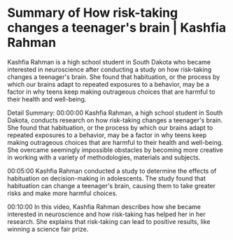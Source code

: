 # Summary of How risk-taking changes a teenager's brain | Kashfia Rahman

Kashfia Rahman is a high school student in South Dakota who became interested in neuroscience after conducting a study on how risk-taking changes a teenager's brain. She found that habituation, or the process by which our brains adapt to repeated exposures to a behavior, may be a factor in why teens keep making outrageous choices that are harmful to their health and well-being.

Detail Summary: 
00:00:00
Kashfia Rahman, a high school student in South Dakota, conducts research on how risk-taking changes a teenager's brain. She found that habituation, or the process by which our brains adapt to repeated exposures to a behavior, may be a factor in why teens keep making outrageous choices that are harmful to their health and well-being. She overcame seemingly impossible obstacles by becoming more creative in working with a variety of methodologies, materials and subjects.

00:05:00
Kashfia Rahman conducted a study to determine the effects of habituation on decision-making in adolescents. The study found that habituation can change a teenager's brain, causing them to take greater risks and make more harmful choices.

00:10:00
In this video, Kashfia Rahman describes how she became interested in neuroscience and how risk-taking has helped her in her research. She explains that risk-taking can lead to positive results, like winning a science fair prize.


